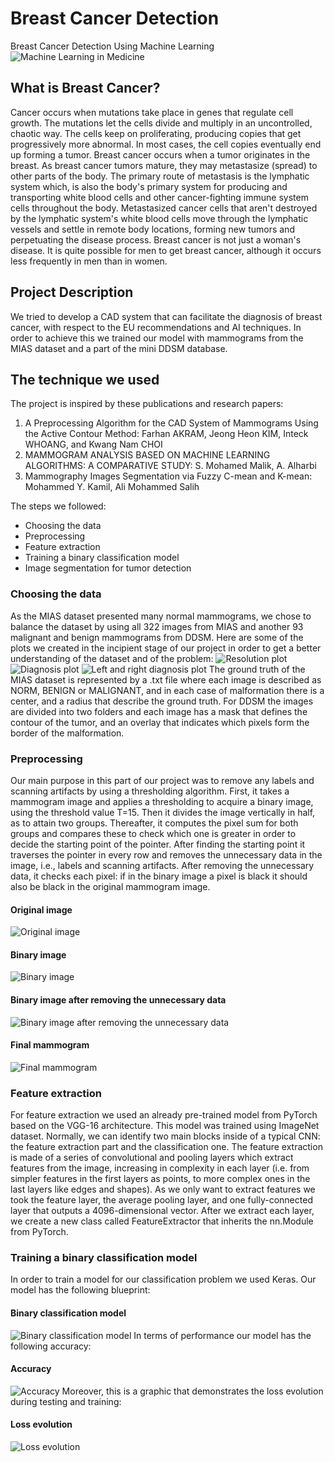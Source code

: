 
<h1>Breast Cancer Detection</h1>
Breast Cancer Detection Using Machine Learning
<img src="images/path-ai-machine-learning.png" alt="Machine Learning in Medicine"/>
<h2>What is Breast Cancer?</h2>
Cancer occurs when mutations take place in genes that regulate cell growth. The mutations let the cells divide and multiply in an uncontrolled, chaotic way. 
The cells keep on proliferating, producing copies that get progressively more abnormal. In most cases, the cell copies eventually end up forming a tumor.
Breast cancer occurs when a tumor originates in the breast. As breast cancer tumors mature, they may metastasize (spread) to other parts of the body. 
The primary route of metastasis is the lymphatic system which, is also the body's primary system for producing and transporting white blood cells and other 
cancer-fighting immune system cells throughout the body. Metastasized cancer cells that aren't destroyed by the lymphatic system's white blood cells move 
through the lymphatic vessels and settle in remote body locations, forming new tumors and perpetuating the disease process. Breast cancer is not just a woman's disease. 
It is quite possible for men to get breast cancer, although it occurs less frequently in men than in women.
<h2>Project Description</h2>
We tried to develop a CAD system that can facilitate the diagnosis of breast cancer, with respect to the EU recommendations and
AI techniques. In order to achieve this we trained our model with mammograms from the MIAS dataset and a part 
of the mini DDSM database.
<h2>The technique we used</h2>
The project is inspired by these publications and research papers:
<ol><li>A Preprocessing Algorithm for the CAD System of Mammograms Using the Active Contour Method: Farhan AKRAM, Jeong Heon KIM, Inteck WHOANG, and Kwang Nam CHOI
</li><li>MAMMOGRAM ANALYSIS BASED ON MACHINE LEARNING ALGORITHMS: A COMPARATIVE STUDY: S. Mohamed Malik, A. Alharbi
</li><li>Mammography Images Segmentation via Fuzzy C-mean and K-mean: Mohammed Y. Kamil, Ali Mohammed Salih
</li></ol>

The steps we  followed:
<ul>
<li>Choosing the data
</li>
<li>Preprocessing
</li><li>Feature extraction
</li><li>Training a binary classification model
</li><li>Image segmentation for tumor detection
</li>
</ul>

<h3>Choosing the data</h3>
As the MIAS dataset presented many normal mammograms, we chose to balance the 
dataset by using all 322 images from MIAS and another 93 malignant and benign mammograms 
from DDSM. Here are some of the plots we created in the incipient stage of our project in order to get a 
better understanding of the dataset and of the problem:
<img src="images/myplot1.png" alt="Resolution plot"/>
<img src="images/myplot2.png" alt="Diagnosis plot"/>
<img src="images/myplot3.png" alt="Left and right diagnosis plot"/>
The ground truth of the MIAS dataset is represented by a .txt file where each image is described as 
NORM, BENIGN or MALIGNANT, and in each case of malformation there is a center, and a radius that describe the
ground truth. For DDSM the images are divided into two folders and each image has a mask that defines the contour 
of the tumor, and an overlay that indicates which pixels form the border of the malformation.
<h3>Preprocessing</h3>
Our main purpose in this part of our project was to remove any labels and scanning artifacts by using a 
thresholding algorithm. First, it takes a mammogram image and applies a thresholding to acquire a binary image,
using the threshold value T=15. Then it divides the image vertically in half, as to attain two groups.
Thereafter, it computes the pixel sum for both groups and compares these to check which one is greater in order 
to decide the starting point of the pointer. After finding the starting point it traverses the pointer in every
row and removes the unnecessary data in the image, i.e., labels and scanning artifacts. After removing the unnecessary data,
it checks each pixel: if in the binary image a pixel is black it should also be black in the original mammogram image.
<div style="margin: 0 auto">
<h4>Original image</h4>
<img src="images/org_img.png" alt="Original image"/>
<h4>Binary image</h4>
<img src="images/binary_img.png" alt="Binary image"/>
<h4>Binary image after removing the unnecessary data</h4>
<img src="images/rem_bina.png" alt="Binary image after removing the unnecessary data"/>
<h4>Final mammogram</h4>
<img src="images/final_img.png" alt="Final mammogram"/>
</div>
<h3>Feature extraction</h3>
For feature extraction we used an already pre-trained model from PyTorch based on the VGG-16 architecture. 
This model was trained using ImageNet dataset. Normally, we can identify two main blocks inside of a typical CNN:
the feature extraction part and the classification one. The feature extraction is made of a series of convolutional 
and pooling layers which extract features from the image, increasing in complexity in each layer (i.e. from simpler features 
in the first layers as points, to more complex ones in the last layers like edges and shapes). As we only want to extract features we took the feature layer,
the average pooling layer, and one fully-connected layer that outputs a 4096-dimensional vector. After we extract each layer, 
we create a new class called FeatureExtractor that inherits the nn.Module from PyTorch. 
<h3>Training a binary classification model</h3>
In order to train a model for our classification problem we used Keras. Our model has the following blueprint:
<h4>Binary classification model</h4>
<img src="images/model.png" alt="Binary classification model"/>
In terms of performance our model has the following accuracy:
<h4>Accuracy</h4>
<img src="images/acc.png" alt="Accuracy"/>
Moreover, this is a graphic that demonstrates the loss evolution during testing and training:
<h4>Loss evolution</h4>
<img src="images/loss.jpg" alt="Loss evolution"/>
